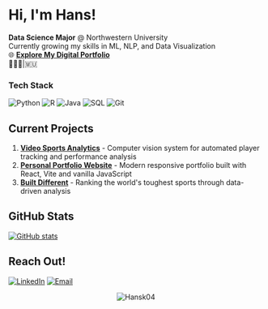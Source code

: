 # Hi, I'm Hans! 

**Data Science Major** @ Northwestern University  
Currently growing my skills in ML, NLP, and Data Visualization  
🌐 **[Explore My Digital Portfolio](https://hanskuthy.com)**  
📍🇺🇸|🇲🇺

### Tech Stack
![Python](https://img.shields.io/badge/Python-3776AB?style=for-the-badge&logo=python&logoColor=white)
![R](https://img.shields.io/badge/R-276DC3?style=for-the-badge&logo=r&logoColor=white)
![Java](https://img.shields.io/badge/Java-ED8B00?style=for-the-badge&logo=openjdk&logoColor=white)
![SQL](https://img.shields.io/badge/SQL-4479A1?style=for-the-badge&logo=postgresql&logoColor=white)
![Git](https://img.shields.io/badge/Git-F05032?style=for-the-badge&logo=git&logoColor=white)

## Current Projects

1. **[Video Sports Analytics](https://github.com/Hansk04/video-sports-analytics)** - Computer vision system for automated player tracking and performance analysis
2. **[Personal Portfolio Website](https://github.com/Hansk04/portfolio-website)** - Modern responsive portfolio built with React, Vite and vanilla JavaScript 
3. **[Built Different](https://github.com/Hansk04/Data-science-portfolio/blob/main/Sports_Toughness_EDA.ipynb)** - Ranking the world's toughest sports through data-driven analysis  

## GitHub Stats
[![GitHub stats](https://github-readme-stats.vercel.app/api?username=Hansk04&show_icons=true&theme=chartreuse-dark)](https://github.com/Hansk04)

## Reach Out!

[![LinkedIn](https://img.shields.io/badge/LinkedIn-0077B5?style=for-the-badge&logo=linkedin&logoColor=white)](https://www.linkedin.com/in/Hanskuthy)
[![Email](https://img.shields.io/badge/Email-D14836?style=for-the-badge&logo=gmail&logoColor=white)](mailto:hanskuthy33@gmail.com)

<p align="center"> 
  <img src="https://komarev.com/ghpvc/?username=Hansk04&label=Profile%20views&color=0e75b6&style=flat" alt="Hansk04" /> 
</p>
